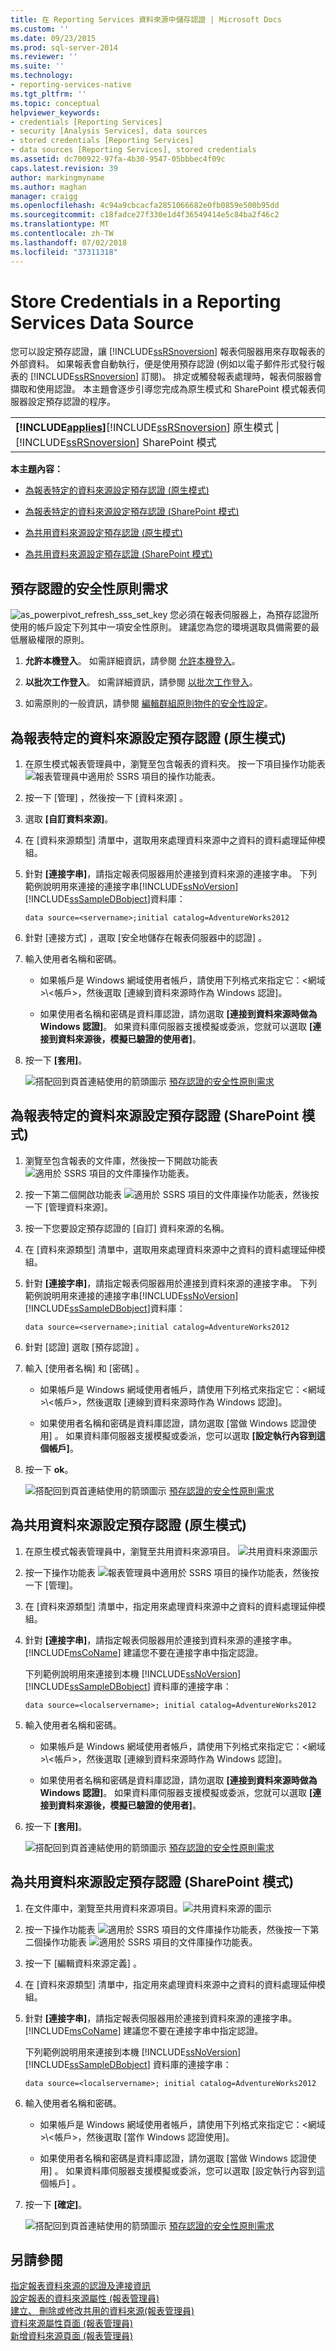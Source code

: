 ```yaml
---
title: 在 Reporting Services 資料來源中儲存認證 | Microsoft Docs
ms.custom: ''
ms.date: 09/23/2015
ms.prod: sql-server-2014
ms.reviewer: ''
ms.suite: ''
ms.technology:
- reporting-services-native
ms.tgt_pltfrm: ''
ms.topic: conceptual
helpviewer_keywords:
- credentials [Reporting Services]
- security [Analysis Services], data sources
- stored credentials [Reporting Services]
- data sources [Reporting Services], stored credentials
ms.assetid: dc700922-97fa-4b30-9547-05bbbec4f09c
caps.latest.revision: 39
author: markingmyname
ms.author: maghan
manager: craigg
ms.openlocfilehash: 4c94a9cbcacfa2851066682e0fb0859e500b95dd
ms.sourcegitcommit: c18fadce27f330e1d4f36549414e5c84ba2f46c2
ms.translationtype: MT
ms.contentlocale: zh-TW
ms.lasthandoff: 07/02/2018
ms.locfileid: "37311318"
---
```

# <a name="store-credentials-in-a-reporting-services-data-source"></a>Store Credentials in a Reporting Services Data Source
  您可以設定預存認證，讓 [!INCLUDE[ssRSnoversion](../../../includes/ssrsnoversion-md.md)] 報表伺服器用來存取報表的外部資料。 如果報表會自動執行，便是使用預存認證 (例如以電子郵件形式發行報表的 [!INCLUDE[ssRSnoversion](../../../includes/ssrsnoversion-md.md)] 訂閱)。 排定或觸發報表處理時，報表伺服器會擷取和使用認證。 本主題會逐步引導您完成為原生模式和 SharePoint 模式報表伺服器設定預存認證的程序。  
  
||  
|-|  
|**[!INCLUDE[applies](../../includes/applies-md.md)]**[!INCLUDE[ssRSnoversion](../../../includes/ssrsnoversion-md.md)] 原生模式 &#124; [!INCLUDE[ssRSnoversion](../../../includes/ssrsnoversion-md.md)] SharePoint 模式|  
  
 **本主題內容：**  
  
-   [為報表特定的資料來源設定預存認證 (原生模式)](#bkmk_stored_credentials_data_source_native)  
  
-   [為報表特定的資料來源設定預存認證 (SharePoint 模式)](#bkmk_stored_credentials_data_source_sharepoint)  
  
-   [為共用資料來源設定預存認證 (原生模式)](#bkmk_stored_credentials_shared_data_source_native)  
  
-   [為共用資料來源設定預存認證 (SharePoint 模式)](#bkmk_stored_credentials_shared_data_source_sharepoint)  
  
##  <a name="bkmk_top"></a> 預存認證的安全性原則需求  
 ![as_powerpivot_refresh_sss_set_key](../../analysis-services/media/as-powerpivot-refresh-sss-set-key.gif "as_powerpivot_refresh_sss_set_key") 您必須在報表伺服器上，為預存認證所使用的帳戶設定下列其中一項安全性原則。 建議您為您的環境選取具備需要的最低層級權限的原則。  
  
1.  **允許本機登入**。 如需詳細資訊，請參閱 [允許本機登入](http://technet.microsoft.com/library/cc756809\(v=WS.10\).aspx)。  
  
2.  **以批次工作登入**。 如需詳細資訊，請參閱 [以批次工作登入](http://technet.microsoft.com/library/cc755659\(v=ws.10\).aspx)。  
  
3.  如需原則的一般資訊，請參閱 [編輯群組原則物件的安全性設定](http://technet.microsoft.com/library/cc736516\(v=ws.10\).aspx)。  
  
##  <a name="bkmk_stored_credentials_data_source_native"></a> 為報表特定的資料來源設定預存認證 (原生模式)  
  
1.  在原生模式報表管理員中，瀏覽至包含報表的資料夾。 按一下項目操作功能表 ![報表管理員中適用於 SSRS 項目的操作功能表](../media/ssrs-report-manager-item-context-menu.png "報表管理員中適用於 SSRS 項目的操作功能表")。  
  
2.  按一下 [管理]  ，然後按一下 [資料來源] 。  
  
3.  選取 **[自訂資料來源]**。  
  
4.  在 [資料來源類型]  清單中，選取用來處理資料來源中之資料的資料處理延伸模組。  
  
5.  針對 **[連接字串]**，請指定報表伺服器用於連接到資料來源的連接字串。 下列範例說明用來連接的連接字串[!INCLUDE[ssNoVersion](../../../includes/ssnoversion-md.md)][!INCLUDE[ssSampleDBobject](../../../includes/sssampledbobject-md.md)]資料庫：  
  
    ```  
    data source=<servername>;initial catalog=AdventureWorks2012  
    ```  
  
6.  針對 [連接方式] ，選取 [安全地儲存在報表伺服器中的認證] 。  
  
7.  輸入使用者名稱和密碼。  
  
    -   如果帳戶是 Windows 網域使用者帳戶，請使用下列格式來指定它：\<網域>\\<帳戶\>，然後選取 [連線到資料來源時作為 Windows 認證]。  
  
    -   如果使用者名稱和密碼是資料庫認證，請勿選取 **[連接到資料來源時做為 Windows 認證]**。 如果資料庫伺服器支援模擬或委派，您就可以選取 **[連接到資料來源後，模擬已驗證的使用者]**。  
  
8.  按一下 **[套用]**。  
  
     ![搭配回到頁首連結使用的箭頭圖示](../../2014-toc/media/uparrow16x16.gif "搭配回到頁首連結使用的箭頭圖示") [預存認證的安全性原則需求](#bkmk_top)  
  
##  <a name="bkmk_stored_credentials_data_source_sharepoint"></a> 為報表特定的資料來源設定預存認證 (SharePoint 模式)  
  
1.  瀏覽至包含報表的文件庫，然後按一下開啟功能表 ![適用於 SSRS 項目的文件庫操作功能表](../media/ssrs-sharepoint-item-context-menu.png "適用於 SSRS 項目的文件庫操作功能表")。  
  
2.  按一下第二個開啟功能表 ![適用於 SSRS 項目的文件庫操作功能表](../media/ssrs-sharepoint-item-context-menu.png "適用於 SSRS 項目的文件庫操作功能表")，然後按一下 [管理資料來源]。  
  
3.  按一下您要設定預存認證的 [自訂]  資料來源的名稱。  
  
4.  在 [資料來源類型]  清單中，選取用來處理資料來源中之資料的資料處理延伸模組。  
  
5.  針對 **[連接字串]**，請指定報表伺服器用於連接到資料來源的連接字串。 下列範例說明用來連接的連接字串[!INCLUDE[ssNoVersion](../../../includes/ssnoversion-md.md)][!INCLUDE[ssSampleDBobject](../../../includes/sssampledbobject-md.md)]資料庫：  
  
    ```  
    data source=<servername>;initial catalog=AdventureWorks2012  
    ```  
  
6.  針對 [認證] 選取 [預存認證] 。  
  
7.  輸入 [使用者名稱]  和 [密碼] 。  
  
    -   如果帳戶是 Windows 網域使用者帳戶，請使用下列格式來指定它：\<網域>\\<帳戶\>，然後選取 [連線到資料來源時作為 Windows 認證]。  
  
    -   如果使用者名稱和密碼是資料庫認證，請勿選取 [當做 Windows 認證使用] 。 如果資料庫伺服器支援模擬或委派，您可以選取 **[設定執行內容到這個帳戶]**。  
  
8.  按一下 **ok**。  
  
     ![搭配回到頁首連結使用的箭頭圖示](../../2014-toc/media/uparrow16x16.gif "搭配回到頁首連結使用的箭頭圖示") [預存認證的安全性原則需求](#bkmk_top)  
  
##  <a name="bkmk_stored_credentials_shared_data_source_native"></a> 為共用資料來源設定預存認證 (原生模式)  
  
1.  在原生模式報表管理員中，瀏覽至共用資料來源項目。 ![共用資料來源圖示](../media/hlp-16datasource.png "共用資料來源圖示")  
  
2.  按一下操作功能表 ![報表管理員中適用於 SSRS 項目的操作功能表](../media/ssrs-report-manager-item-context-menu.png "報表管理員中適用於 SSRS 項目的操作功能表")，然後按一下 [管理]。  
  
3.  在 [資料來源類型]  清單中，指定用來處理資料來源中之資料的資料處理延伸模組。  
  
4.  針對 **[連接字串]**，請指定報表伺服器用於連接到資料來源的連接字串。 [!INCLUDE[msCoName](../../../includes/msconame-md.md)] 建議您不要在連接字串中指定認證。  
  
     下列範例說明用來連接到本機 [!INCLUDE[ssNoVersion](../../../includes/ssnoversion-md.md)] [!INCLUDE[ssSampleDBobject](../../../includes/sssampledbobject-md.md)] 資料庫的連接字串：  
  
    ```  
    data source=<localservername>; initial catalog=AdventureWorks2012  
    ```  
  
5.  輸入使用者名稱和密碼。  
  
    -   如果帳戶是 Windows 網域使用者帳戶，請使用下列格式來指定它：\<網域>\\<帳戶\>，然後選取 [連線到資料來源時作為 Windows 認證]。  
  
    -   如果使用者名稱和密碼是資料庫認證，請勿選取 **[連接到資料來源時做為 Windows 認證]**。 如果資料庫伺服器支援模擬或委派，您就可以選取 **[連接到資料來源後，模擬已驗證的使用者]**。  
  
6.  按一下 **[套用]**。  
  
     ![搭配回到頁首連結使用的箭頭圖示](../../2014-toc/media/uparrow16x16.gif "搭配回到頁首連結使用的箭頭圖示") [預存認證的安全性原則需求](#bkmk_top)  
  
##  <a name="bkmk_stored_credentials_shared_data_source_sharepoint"></a> 為共用資料來源設定預存認證 (SharePoint 模式)  
  
1.  在文件庫中，瀏覽至共用資料來源項目。![共用資料來源的圖示](../media/hlp-16datasource.png "共用資料來源的圖示")  
  
2.  按一下操作功能表 ![適用於 SSRS 項目的文件庫操作功能表](../media/ssrs-sharepoint-item-context-menu.png "適用於 SSRS 項目的文件庫操作功能表")，然後按一下第二個操作功能表 ![適用於 SSRS 項目的文件庫操作功能表](../media/ssrs-sharepoint-item-context-menu.png "適用於 SSRS 項目的文件庫操作功能表")。  
  
3.  按一下 [編輯資料來源定義] 。  
  
4.  在 [資料來源類型]  清單中，指定用來處理資料來源中之資料的資料處理延伸模組。  
  
5.  針對 **[連接字串]**，請指定報表伺服器用於連接到資料來源的連接字串。 [!INCLUDE[msCoName](../../../includes/msconame-md.md)] 建議您不要在連接字串中指定認證。  
  
     下列範例說明用來連接到本機 [!INCLUDE[ssNoVersion](../../../includes/ssnoversion-md.md)] [!INCLUDE[ssSampleDBobject](../../../includes/sssampledbobject-md.md)] 資料庫的連接字串：  
  
    ```  
    data source=<localservername>; initial catalog=AdventureWorks2012  
    ```  
  
6.  輸入使用者名稱和密碼。  
  
    -   如果帳戶是 Windows 網域使用者帳戶，請使用下列格式來指定它：\<網域>\\<帳戶\>，然後選取 [當作 Windows 認證使用]。  
  
    -   如果使用者名稱和密碼是資料庫認證，請勿選取 [當做 Windows 認證使用] 。 如果資料庫伺服器支援模擬或委派，您可以選取 [設定執行內容到這個帳戶] 。  
  
7.  按一下 **[確定]**。  
  
     ![搭配回到頁首連結使用的箭頭圖示](../../2014-toc/media/uparrow16x16.gif "搭配回到頁首連結使用的箭頭圖示") [預存認證的安全性原則需求](#bkmk_top)  
  
## <a name="see-also"></a>另請參閱  
 [指定報表資料來源的認證及連接資訊](../../integration-services/connection-manager/data-sources.md)   
 [設定報表的資料來源屬性 &#40;報表管理員&#41;](configure-data-source-properties-for-a-report-report-manager.md)   
 [建立、 刪除或修改共用的資料來源&#40;報表管理員&#41;](../create-delete-or-modify-a-shared-data-source-report-manager.md)   
 [資料來源屬性頁面 &#40;報表管理員&#41;](../data-sources-properties-page-report-manager.md)   
 [新增資料來源頁面 &#40;報表管理員&#41;](../new-data-source-page-report-manager.md)  
  
  
